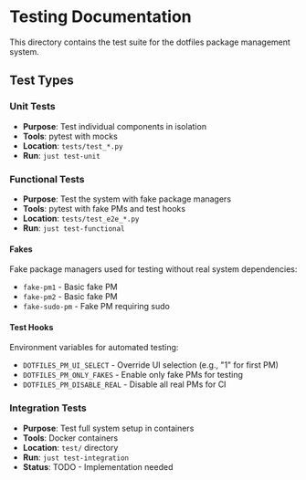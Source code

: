# Testing Documentation

This directory contains the test suite for the dotfiles package management system.

## Test Types

### Unit Tests
- **Purpose**: Test individual components in isolation
- **Tools**: pytest with mocks
- **Location**: `tests/test_*.py`
- **Run**: `just test-unit`

### Functional Tests  
- **Purpose**: Test the system with fake package managers
- **Tools**: pytest with fake PMs and test hooks
- **Location**: `tests/test_e2e_*.py`
- **Run**: `just test-functional`

#### Fakes
Fake package managers used for testing without real system dependencies:

- `fake-pm1` - Basic fake PM
- `fake-pm2` - Basic fake PM  
- `fake-sudo-pm` - Fake PM requiring sudo

#### Test Hooks
Environment variables for automated testing:

- `DOTFILES_PM_UI_SELECT` - Override UI selection (e.g., "1" for first PM)
- `DOTFILES_PM_ONLY_FAKES` - Enable only fake PMs for testing
- `DOTFILES_PM_DISABLE_REAL` - Disable all real PMs for CI

### Integration Tests
- **Purpose**: Test full system setup in containers
- **Tools**: Docker containers
- **Location**: `test/` directory
- **Run**: `just test-integration`
- **Status**: TODO - Implementation needed
